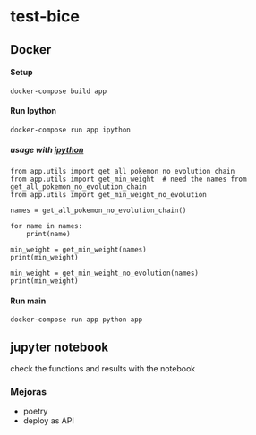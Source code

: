 # test-bice

## Docker

#### Setup

```
docker-compose build app
```

#### Run Ipython
```
docker-compose run app ipython
```

##### usage with [ipython](#ipython)
```
from app.utils import get_all_pokemon_no_evolution_chain
from app.utils import get_min_weight  # need the names from get_all_pokemon_no_evolution_chain
from app.utils import get_min_weight_no_evolution

names = get_all_pokemon_no_evolution_chain()

for name in names:
    print(name)

min_weight = get_min_weight(names)
print(min_weight)

min_weight = get_min_weight_no_evolution(names)
print(min_weight)
```

#### Run main

```
docker-compose run app python app
```

## jupyter notebook

check the functions and results with the notebook


### Mejoras

- poetry
- deploy as API
